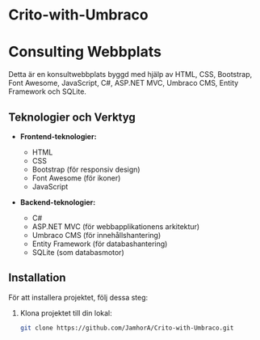 # Crito-with-Umbraco

# Consulting Webbplats

Detta är en konsultwebbplats byggd med hjälp av HTML, CSS, Bootstrap, Font Awesome, JavaScript, C#, ASP.NET MVC, Umbraco CMS, Entity Framework och SQLite.

## Teknologier och Verktyg

- **Frontend-teknologier:**
  - HTML
  - CSS
  - Bootstrap (för responsiv design)
  - Font Awesome (för ikoner)
  - JavaScript

- **Backend-teknologier:**
  - C#
  - ASP.NET MVC (för webbapplikationens arkitektur)
  - Umbraco CMS (för innehållshantering)
  - Entity Framework (för databashantering)
  - SQLite (som databasmotor)

## Installation

För att installera projektet, följ dessa steg:

1. Klona projektet till din lokal:
   ```bash
   git clone https://github.com/JamhorA/Crito-with-Umbraco.git
